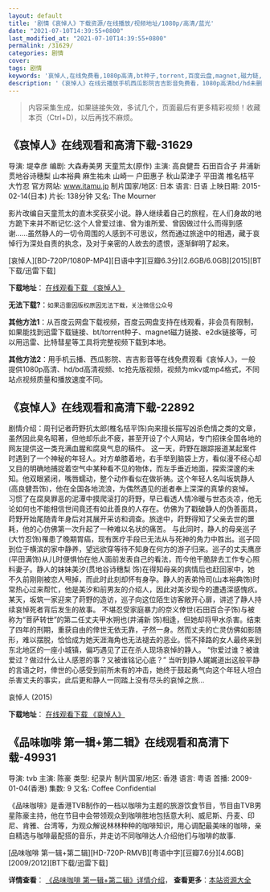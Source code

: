 ```yaml
---
layout: default
title: '剧情《哀悼人》下载资源/在线播放/视频地址/1080p/高清/蓝光'
date: "2021-07-10T14:39:55+0800"
last_modified_at: "2021-07-10T14:39:55+0800"
permalink: /31629/
categories: 剧情
cover:
tags: 剧情
keywords: '哀悼人,在线免费看,1080p高清,bt种子,torrent,百度云盘,magnet,磁力链,迅雷下载资源'
description: '《哀悼人》在线云播放手机西瓜影院吉吉影音免费看，1080p高清bd/hd未删减完整版和tc抢先枪版，mkv/mp4格式，附带bt/torrent种子、magnet/磁力链、百度云盘、网盘资源迅雷下载链接'
---
```


>内容采集生成，如果链接失效，多试几个，页面最后有更多精彩视频！收藏本页（Ctrl+D)，以后再找不麻烦。


## 《哀悼人》在线观看和高清下载-31629

导演: 堤幸彦 编剧: 大森寿美男 天童荒太(原作) 主演: 高良健吾 石田百合子 井浦新 贯地谷诗穗梨 山本裕典 麻生祐未 山崎一 户田惠子 秋山菜津子 平田満 椎名桔平 大竹忍 官方网站: www.itamu.jp 制片国家/地区: 日本 语言: 日语 上映日期: 2015-02-14(日本) 片长: 138分钟 又名: The Mourner

影片改编自天童荒太的直木奖获奖小说。静人继续着自己的旅程，在人们身故的地方跪下来并不断记忆:这个人曾爱过谁、曾为谁所爱、曾因做过什么而得到感谢……虽然静人的一切令周围的人感到不可思议，然而通过旅途中的相遇，藏于哀悼行为深处自责的执念，及对于亲密的人故去的遗恨，逐渐鲜明了起来。


[哀悼人][BD-720P/1080P-MP4][日语中字][豆瓣6.3分][2.6GB/6.0GB][2015][BT下载/迅雷下载]

**下载地址**： [在线观看下载 《哀悼人》](https://www.btdx8.com/torrent/the_mourner_2015.html) 


**无法下载?**：`如果迅雷因版权原因无法下载，关注微信公众号 `

**其他方法1**：从百度云网盘下载视频，百度云网盘支持在线观看，非会员有限制，如果能找到迅雷下载链接、bt/torrent种子、magnet磁力链接、e2dk链接等，可以用迅雷、比特彗星等工具将完整视频下载到本地。

**其他方法2**：用手机云播、西瓜影院、吉吉影音等在线免费观看《哀悼人》，一般提供1080p高清、hd/bd高清视频、tc抢先版视频，视频为mkv或mp4格式，不同站点视频质量和播放速度不同。


## 《哀悼人》在线观看和高清下载-22892

剧情介绍：周刊记者莳野抗太郎(椎名桔平饰)向来擅长描写凶杀色情之类的文章，虽然因此臭名昭著，但他却乐此不疲，甚至开设了个人网站，专门招徕全国各地的网友提供这一类充满血腥和腐臭气息的稿件。   这一天，莳野在跟踪报道某起案件时遇到了一个神秘的年轻人。对方单膝着地，右手举到脑袋上方，看似漫不经心却又目的明确地捕捉着空气中某种看不见的物体，而左手垂近地面，探索深邃的未知。他双眼紧闭，嘴唇蠕动，整个动作看似在做祈祷。这个年轻人名叫坂筑静人(高良健吾饰)，他在全国各地流浪，为偶然遇见的逝者奉上深深的真挚的哀悼。   习惯了在腐臭罪恶的泥潭中摸爬滚打的莳野，早已看透人情冷暖与世态炎凉，他无论如何也不能相信世间竟还有如此善良的人存在。仿佛为了戳破静人的伪善面具，莳野开始尾随青年身后对其展开采访和调查。旅途中，莳野得知了父亲去世的噩耗，他的心仿佛第一次升起了一种难以名状的痛苦。   与此同时，静人的母亲巡子(大竹忍饰)罹患了晚期胃癌，现有医疗手段已无法从与死神的角力中胜出。巡子回到位于横滨的家中静养，望远欲穿等待不知身在何方的游子归来。巡子的丈夫鹰彦(平田满饰)从儿时便惧怕在他人面前发表自己的看法，而今他干脆辞去工作专心照料妻子。静人的妹妹美汐(贯地谷诗穗梨 饰)在得知母亲的病情后也赶回家中，她不久前刚刚被恋人甩掉，而此时此刻却怀有身孕。静人的表弟怜司(山本裕典饰)时常热心过来帮忙，他是美汐和前男友的介绍人，因此对美汐现今的遭遇深感愧疚。某天，坂筑一家迎来了莳野的造访，巡子向这位陌生访客敞开心扉，讲述了静人持续哀悼死者背后发生的故事。   不堪忍受家庭暴力的奈义倖世(石田百合子饰)与被称为“菩萨转世”的第二任丈夫甲水朔也(井浦新 饰)相逢，但她却将甲水杀害。结束了四年的刑期，重获自由的倖世无依无靠，孑然一身。然而丈夫的亡灵仿佛如影随形，难以摆脱，恰恰成为她天涯海角也无法褪去的恶业。慌不择路的女人最终来到东北地区的一座小城镇，偏巧遇见了正在杀人现场哀悼的静人。   “你爱过谁？被谁爱过？做过什么让人感恩的事？又被谁铭记心底？”   当听到静人娓娓道出这般平静的言语之时，倖世的心感受到前所未有的冲击，她终于鼓起勇气向这个年轻人坦白杀害丈夫的事实，此后更和静人一同踏上没有尽头的哀悼之旅…


哀悼人 (2015)

**下载地址**： [在线观看下载 《哀悼人》](https://www.btbtdy.me/btdy/dy193.html) 


## 《品味咖啡 第一辑+第二辑》在线观看和高清下载-49931

导演: tvb 主演: 陈豪 类型: 纪录片 制片国家/地区: 香港 语言: 粤语 首播: 2009-01-04(香港) 集数: 9 又名: Coffee Confidential

《品味咖啡》是香港TVB制作的一档以咖啡为主题的旅游饮食节目，节目由TVB男星陈豪主持，他在节目中会带领观众到咖啡胜地包括意大利、威尼斯、丹麦、印尼、肯雅、台湾等，为观众解说林林种种的咖啡知识，用心调配最美味的咖啡，亲自精选与咖啡最配搭的音乐，并走访不同咖啡达人介绍他们与咖啡的故事.


[品味咖啡 第一辑+第二辑][HD-720P-RMVB][粤语中字][豆瓣7.6分][4.6GB][2009/2012][BT下载/迅雷下载]

**详情查看**： [《品味咖啡 第一辑+第二辑》详情介绍](/movie/49931/)， **查看更多**：[本站资源大全](/movie/t/all/)

